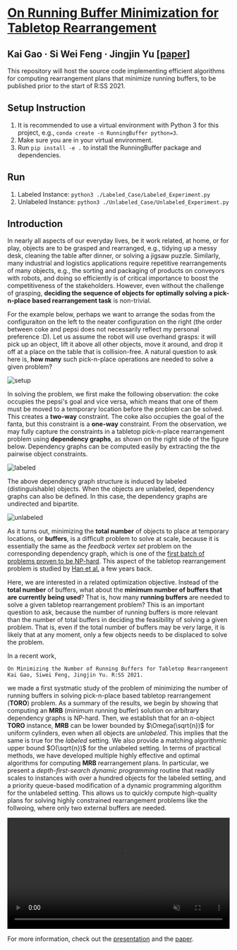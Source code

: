 # [On Running Buffer Minimization for Tabletop Rearrangement](https://arxiv.org/pdf/2105.06357.pdf)

## Kai Gao   &middot;   Si Wei Feng   &middot;    Jingjin Yu  [[paper](http://www.roboticsproceedings.org/rss17/p033.pdf)]


This repository will host the source code implementing efficient algorithms for computing rearrangement plans that minimize running buffers, to be published prior to the start of R:SS 2021. 

## Setup Instruction

1. It is recommended to use a virtual environment with Python 3 for this project, e.g., `conda create -n RunningBuffer python=3`.
2. Make sure you are in your virtual environment. 
3. Run `pip install -e .` to install the RunningBuffer package and dependencies. 

## Run
1. Labeled Instance: `python3 ./Labeled_Case/Labeled_Experiment.py`
2. Unlabeled Instance: `python3 ./Unlabeled_Case/Unlabeled_Experiment.py`

## Introduction

In nearly all aspects of our everyday lives, be it work related, at home, or for 
play, objects are to be grasped and rearranged, e.g., tidying up a messy desk, 
cleaning the table after dinner, or solving a jigsaw puzzle. Similarly, many
industrial and logistics applications require repetitive rearrangements of many 
objects, e.g., the sorting and packaging of products on conveyors with robots, 
and doing so efficiently is of critical importance to boost the competitiveness 
of the stakeholders. However, even without the challenge of grasping, **deciding 
the sequence of objects for optimally solving a pick-n-place based rearrangement 
task** is non-trivial. 

For the example below, perhaps we want to arrange the sodas from the configuraiton 
on the left to the neater configuration on the right (the order between coke and 
pepsi does not necessarily reflect my personal preference :D). Let us assume the 
robot will use overhand grasps: it will pick up an object, lift it above all 
other objects, move it around, and drop it off at a place on the table that is 
collision-free. A natural question to ask here is, **how many** such pick-n-place 
operations are needed to solve a given problem? 

![setup](https://user-images.githubusercontent.com/35314983/124187803-59b14b00-da8c-11eb-8160-7b3af0f1c4a2.png)

In solving the problem, we first make the following observation: the coke occupies 
the pepsi's goal and vice versa, which means that one of them must be moved to 
a temporary location before the problem can be solved. This creates a **two-way** 
constraint. The coke also occupies the goal of the fanta, but this constraint is a 
**one-way** constraint. From the observation, we may fully capture the constraints 
in a tabletop pick-n-place rearrangement problem using **dependency graphs**, as 
shown on the right side of the figure below. Dependency graphs can be computed 
easily by extracting the the pairwise object constraints. 

![labeled](https://user-images.githubusercontent.com/35314983/124187832-633ab300-da8c-11eb-9a6f-1cd623ac30b1.png)

The above dependency graph structure is induced by labeled (distinguishable) objects. 
When the objects are unlabeled, dependency graphs can also be defined. In this case, 
the dependency graphs are undirected and bipartite. 

![unlabeled](https://user-images.githubusercontent.com/35314983/124187844-6766d080-da8c-11eb-9178-2313de59bda7.png)

As it turns out, minimizing the **total number** of objects to place at temporary 
locations, or **buffers**, is a difficult problem to solve at scale, because it is 
essentially the same as the *feedback vertex set* problem on the corresponding 
dependency graph, which is one of the 
[first batch of problems proven to be NP-hard](https://en.wikipedia.org/wiki/Karp%27s_21_NP-complete_problems).
This aspect of the tabletop rearrangement problem is studied by 
[Han et al.](https://journals.sagepub.com/doi/pdf/10.1177/0278364918780999)
a few years back. 

Here, we are interested in a related optimization objective. Instead of the 
**total number** of buffers, what about the **minimum number of buffers that are 
currently being used**? That is, how many **running buffers** are needed to solve 
a given tabletop rearrangement problem? This is an important question to ask, 
because the number of running buffers is more relevant than the number of 
total buffers in deciding the feasibility of solving a given problem. That is, 
even if the total number of buffers may be very large, it is likely that at any 
moment, only a few objects needs to be displaced to solve the problem. 

In a recent work, 

```
On Minimizing the Number of Running Buffers for Tabletop Rearrangement
Kai Gao, Siwei Feng, Jingjin Yu. R:SS 2021. 
```

we made a first systmatic study of the problem of minimizing the number of running 
buffers in solving pick-n-place based tabletop rearrangement (**TORO**) problem. As 
a summary of the results, we begin by showing that computing an **MRB** (minimum 
running buffer) solution on arbitrary dependency graphs is NP-hard. Then, we establish 
that for an $n$-object **TORO** instance, **MRB** can be lower bounded by $\Omega(\sqrt{n})$ 
for uniform cylinders, even when all objects are *unlabeled*. This implies that the 
same is true for the *labeled* setting. We also provide a matching algorithmic upper
bound $O(\sqrt{n})$ for the unlabeled setting. In terms of practical methods, we 
have developed multiple highly effective and optimal algorithms for computing 
**MRB** rearrangement plans. In particular, we present a *depth-first-search dynamic 
programming* routine that readily scales to instances with over a hundred objects for 
the labeled setting, and a priority queue-based modification of a dynamic programming 
algorithm for the unlabeled setting. This allows us to quickly compute high-quality 
plans for solving highly constrained rearrangement problems like the follwoing, where
only two external buffers are needed. 

<video width="100%" src="https://user-images.githubusercontent.com/35314983/124187934-89f8e980-da8c-11eb-8e48-930681b38f0b.mp4" data-canonical-src="https://user-images.githubusercontent.com/35314983/124187934-89f8e980-da8c-11eb-8e48-930681b38f0b.mp4" controls="controls" muted="muted" class="d-block rounded-bottom-2 width-fit" style="max-height:640px;">
</video>

For more information, check out the [presentation](https://youtu.be/hbD-cumF_H4) and the [paper](http://www.roboticsproceedings.org/rss17/p033.pdf). 
